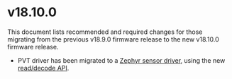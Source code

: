 # v18.10.0

This document lists recommended and required changes for those migrating from the previous v18.9.0 firmware release to the new v18.10.0 firmware release.

* PVT driver has been migrated to a [Zephyr sensor driver](https://docs.zephyrproject.org/latest/hardware/peripherals/sensor/index.html), using the new [read/decode API](https://docs.zephyrproject.org/latest/hardware/peripherals/sensor/read_and_decode.html#sensor-read-and-decode).
